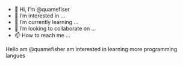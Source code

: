 - 👋 Hi, I’m @quamefiser
- 👀 I’m interested in ...
- 🌱 I’m currently learning ...
- 💞️ I’m looking to collaborate on ...
- 📫 How to reach me ...

<!---
quamefiser/quamefiser is a ✨ special ✨ repository because its `README.md` (this file) appears on your GitHub profile.
You can click the Preview link to take a look at your changes.
--->
Hello am @quamefisher 
am interested in learning more programming langues

